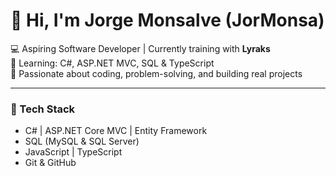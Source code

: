 # 👋 Hi, I'm Jorge Monsalve (JorMonsa)

💻 Aspiring Software Developer | Currently training with **Lyraks**  
🌱 Learning: C#, ASP.NET MVC, SQL & TypeScript  
🚀 Passionate about coding, problem-solving, and building real projects  

---

### 🔧 Tech Stack
- C# | ASP.NET Core MVC | Entity Framework  
- SQL (MySQL & SQL Server)  
- JavaScript | TypeScript  
- Git & GitHub  

